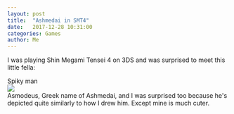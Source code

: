 ```yaml
---
layout: post
title:  "Ashmedai in SMT4"
date:   2017-12-28 10:31:00
categories: Games
author: Me
---
```

I was playing Shin Megami Tensei 4 on 3DS and was surprised to meet this little fella:
<div class="ui medium centered image">
<div class="ui bottom attached black label">Spiky man</div>
<img src="{{site.baseurl}}/pictures/screenshots/asmodeus.jpg">
</div>
Asmodeus, Greek name of Ashmedai, and I was surprised too because he's depicted quite similarly to how I drew him. Except mine is much cuter.